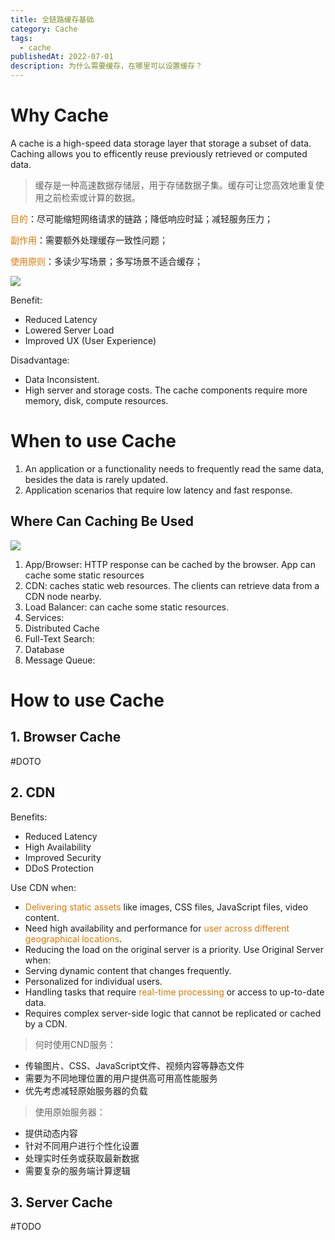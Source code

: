 ```yaml
---
title: 全链路缓存基础
category: Cache
tags:
  - cache
publishedAt: 2022-07-01
description: 为什么需要缓存，在哪里可以设置缓存？
---
```



# Why Cache

A cache is a high-speed data storage layer that storage a subset of data. Caching allows you to efficently reuse previously retrieved or computed data.

> 缓存是一种高速数据存储层，用于存储数据子集。缓存可让您高效地重复使用之前检索或计算的数据。

<font color="#de7802">目的</font>：尽可能缩短网络请求的链路；降低响应时延；减轻服务压力；

<font color="#de7802">副作用</font>：需要额外处理缓存一致性问题；

<font color="#de7802">使用原则</font>：多读少写场景；多写场景不适合缓存；


![](/dev/images/systemDesign-Cache.png)

Benefit:
- Reduced Latency
- Lowered Server Load
- Improved UX (User Experience)

Disadvantage:
- Data Inconsistent. 
- High server and storage costs. The cache components require more memory, disk, compute resources.

# When to use Cache

1. An application or a functionality needs to frequently read the same data, besides the data is rarely updated.
2. Application scenarios that require low latency and fast response.

## Where Can Caching Be Used
  
![](/dev/images/cache-cachesystem.png)

1. App/Browser: HTTP response can be cached by the browser. App can cache some static resources
2. CDN: caches static web resources. The clients can retrieve data from a CDN node nearby.
3. Load Balancer: can cache some static resources.
4. Services:
5. Distributed Cache
6. Full-Text Search:
7. Database
8. Message Queue:
# How to use Cache
##  1. Browser Cache

#DOTO


## 2. CDN
Benefits:
- Reduced Latency
- High Availability
- Improved Security
- DDoS Protection

Use CDN when:
- <font color="#de7802">Delivering static assets</font> like images, CSS files, JavaScript files, video content.
- Need high availability and performance for <font color="#de7802">user across different geographical locations</font>.
- Reducing the load on the original server is a priority.
Use Original Server when:
- Serving dynamic content that changes frequently.
- Personalized for individual users.
- Handling tasks that require <font color="#de7802">real-time processing</font> or access to up-to-date data.
- Requires complex server-side logic that cannot be replicated or cached by a CDN.

>何时使用CND服务：
- 传输图片、CSS、JavaScript文件、视频内容等静态文件
- 需要为不同地理位置的用户提供高可用高性能服务
- 优先考虑减轻原始服务器的负载

>使用原始服务器：
- 提供动态内容
- 针对不同用户进行个性化设置
- 处理实时任务或获取最新数据
- 需要复杂的服务端计算逻辑


## 3. Server Cache

#TODO 





